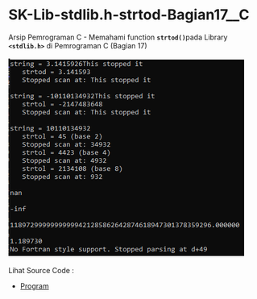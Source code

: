 # SK-Lib-stdlib.h-strtod-Bagian17__C
Arsip Pemrograman C - Memahami function <code><b>strtod()</b></code>pada Library <code><b>&lt;stdlib.h></b></code> di Pemrograman C (Bagian 17)<br><br>
<img src="https://github.com/RizkyKhapidsyah/SK-Lib-stdlib.h-strtod-Bagian17__C/blob/master/SK-Lib-stdlib.h-strtod-Bagian17__C/x64/result/001.PNG"><br><br>
Lihat Source Code : <br>
- <a href="https://github.com/RizkyKhapidsyah/SK-Lib-stdlib.h-strtod-Bagian17__C/blob/master/SK-Lib-stdlib.h-strtod-Bagian17__C/Source.c">Program</a>
